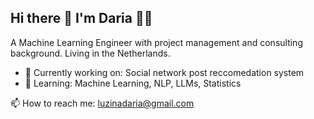 ## Hi there 👋 I'm Daria 👩‍💻

A Machine Learning Engineer with project management and consulting background. Living in the Netherlands.

- 🔭 Currently working on: Social network post reccomedation system
- 🌱 Learning: Machine Learning, NLP, LLMs, Statistics

📫 How to reach me: luzinadaria@gmail.com
